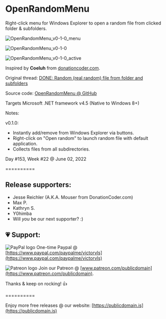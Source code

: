 # OpenRandomMenu

Right-click menu for Windows Explorer to open a random file from clicked folder &amp; subfolders.

![OpenRandomMenu_v0-1-0_menu](https://user-images.githubusercontent.com/54631779/171741843-dd5649a2-735d-4f53-b735-8341b5987d61.png)

![OpenRandomMenu_v0-1-0](https://user-images.githubusercontent.com/54631779/171741697-b70a9bcd-df7c-4655-8569-7bff10e0cbb0.png)

![OpenRandomMenu_v0-1-0_active](https://user-images.githubusercontent.com/54631779/171741716-a90a6bf1-3cc5-4dab-9eca-f85f9da3034b.png)

Inspired by **Coeluh** from [donationcoder.com](https://www.donationcoder.com).

Original thread: [DONE: Random (real random) file from folder and subfolders](https://www.donationcoder.com/forum/index.php?topic=17316.0)

Source code: [OpenRandomMenu @ GitHub](https://github.com/publicdomain/open-random-menu)

Targets Microsoft .NET framework v4.5 (Native to Windows 8+)

Notes:

v0.1.0:

- Instantly add/remove from Windows Explorer via buttons.
- Right-click on "Open random" to launch random file with default application.
- Collects files from all subdirectories.

Day #153, Week #22 @ June 02, 2022

==========

## Release supporters:

* Jesse Reichler (A.K.A. Mouser from DonationCoder.com)
* Max P.
* Kathryn S.
* Y0himba
* Will *you* be our next supporter? :)

## 💗 Support:

![PayPal logo](https://i.imgur.com/CSaPEFY.png) One-time Paypal @ [https://www.paypal.com/paypalme/victorvls](https://www.paypal.com/paypalme/victorvls)

![Patreon logo](https://i.imgur.com/LKBj3ih.png) Join our Patreon @ [www.patreon.com/publicdomain](https://www.patreon.com/publicdomain).

Thanks & keep on rocking! 👍

==========

Enjoy more free releases @ our website: [https://publicdomain.is](https://publicdomain.is)
